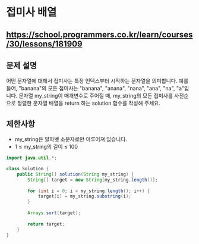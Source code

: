 # 접미사 배열
https://school.programmers.co.kr/learn/courses/30/lessons/181909
---
## 문제 설명
어떤 문자열에 대해서 접미사는 특정 인덱스부터 시작하는 문자열을 의미합니다. 예를 들어, "banana"의 모든 접미사는 "banana", "anana", "nana", "ana", "na", "a"입니다.
문자열 my_string이 매개변수로 주어질 때, my_string의 모든 접미사를 사전순으로 정렬한 문자열 배열을 return 하는 solution 함수를 작성해 주세요.

## 제한사항
+ my_string은 알파벳 소문자로만 이루어져 있습니다.
+ 1 ≤ my_string의 길이 ≤ 100
```java
import java.util.*;

class Solution {
    public String[] solution(String my_string) {
        String[] target = new String[my_string.length()];
        
        for (int i = 0; i < my_string.length(); i++) {
            target[i] = my_string.substring(i);
        }
        
        Arrays.sort(target);
        
        return target;
    }
}
```